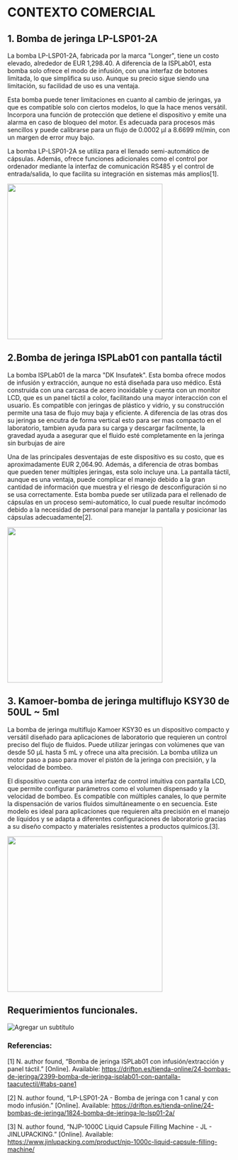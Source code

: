 # CONTEXTO COMERCIAL

## 1. Bomba de jeringa LP-LSP01-2A
La bomba LP-LSP01-2A, fabricada por la marca "Longer", tiene un costo elevado, alrededor de EUR 1,298.40. A diferencia de la ISPLab01, esta bomba solo ofrece el modo de infusión, con una interfaz de botones limitada, lo que simplifica su uso. Aunque su precio sigue siendo una limitación, su facilidad de uso es una ventaja.

Esta bomba puede tener limitaciones en cuanto al cambio de jeringas, ya que es compatible solo con ciertos modelos, lo que la hace menos versátil. Incorpora una función de protección que detiene el dispositivo y emite una alarma en caso de bloqueo del motor. Es adecuada para procesos más sencillos y puede calibrarse para un flujo de 0.0002 μl a 8.6699 ml/min, con un margen de error muy bajo.

La bomba LP-LSP01-2A se utiliza para el llenado semi-automático de cápsulas. Además, ofrece funciones adicionales como el control por ordenador mediante la interfaz de comunicación RS485 y el control de entrada/salida, lo que facilita su integración en sistemas más amplios[1].

<img src="https://github.com/user-attachments/assets/11aca355-82d3-43b9-8b89-7924a4ad288a" width="350" height="">

## 2.Bomba de jeringa ISPLab01 con pantalla táctil
La bomba ISPLab01  de la marca "DK Insufatek". Esta bomba ofrece modos de infusión y extracción, aunque no está diseñada para uso médico. Está construida con una carcasa de acero inoxidable y cuenta con un monitor LCD, que es un panel táctil a color, facilitando una mayor interacción con el usuario. Es compatible con jeringas de plástico y vidrio, y su construcción permite una tasa de flujo muy baja y eficiente. A diferencia de las otras dos su jeringa se encutra de forma vertical esto para ser mas compacto en el laboratorio, tambien ayuda para su carga y descargar facilmente, la gravedad ayuda a asegurar que el fluido esté completamente en la jeringa sin burbujas de aire

Una de las principales desventajas de este dispositivo es su costo, que es aproximadamente EUR 2,064.90. Además, a diferencia de otras bombas que pueden tener múltiples jeringas, esta solo incluye una. La pantalla táctil, aunque es una ventaja, puede complicar el manejo debido a la gran cantidad de información que muestra y el riesgo de desconfiguración si no se usa correctamente. Esta bomba puede ser utilizada para el rellenado de cápsulas en un proceso semi-automático, lo cual puede resultar incómodo debido a la necesidad de personal para manejar la pantalla y posicionar las cápsulas adecuadamente[2].

<img src="https://github.com/user-attachments/assets/b9955c1f-d0b1-4f42-8620-19cd869916ee" width="350" height="">

## 3. Kamoer-bomba de jeringa multiflujo KSY30 de 50UL ~ 5ml

La bomba de jeringa multiflujo Kamoer KSY30 es un dispositivo compacto y versátil diseñado para aplicaciones de laboratorio que requieren un control preciso del flujo de fluidos. Puede utilizar jeringas con volúmenes que van desde 50 µL hasta 5 mL y ofrece una alta precisión. La bomba utiliza un motor paso a paso para mover el pistón de la jeringa con precisión, y la velocidad de bombeo.

El dispositivo cuenta con una interfaz de control intuitiva con pantalla LCD, que permite configurar parámetros como el volumen dispensado y la velocidad de bombeo. Es compatible con múltiples canales, lo que permite la dispensación de varios fluidos simultáneamente o en secuencia. Este modelo es ideal para aplicaciones que requieren alta precisión en el manejo de líquidos y se adapta a diferentes configuraciones de laboratorio gracias a su diseño compacto y materiales resistentes a productos químicos.[3].


<img src="https://github.com/user-attachments/assets/9e5af69d-213a-4c08-ba1c-6010c44dda5e" width="350" height="">

## Requerimientos funcionales.
![Agregar un subtítulo]([https://github.com/user-attachments/assets/3e01605f-0058-4657-97a1-33b7e1749926](https://github.com/user-attachments/assets/b3e9f444-ff28-403d-a95b-450fd85497a2))

### Referencias:
[1] N. author found, “Bomba de jeringa ISPLab01 con infusión/extracción y panel táctil.” [Online]. Available: https://drifton.es/tienda-online/24-bombas-de-jeringa/2399-bomba-de-jeringa-isplab01-con-pantalla-taacutectil/#tabs-pane1

[2] N. author found, “LP-LSP01-2A - Bomba de jeringa con 1 canal y con modo infusión.” [Online]. Available: https://drifton.es/tienda-online/24-bombas-de-jeringa/1824-bomba-de-jeringa-lp-lsp01-2a/

[3] N. author found, “NJP-1000C Liquid Capsule Filling Machine - JL - JINLUPACKING.” [Online]. Available: https://www.jinlupacking.com/product/njp-1000c-liquid-capsule-filling-machine/


